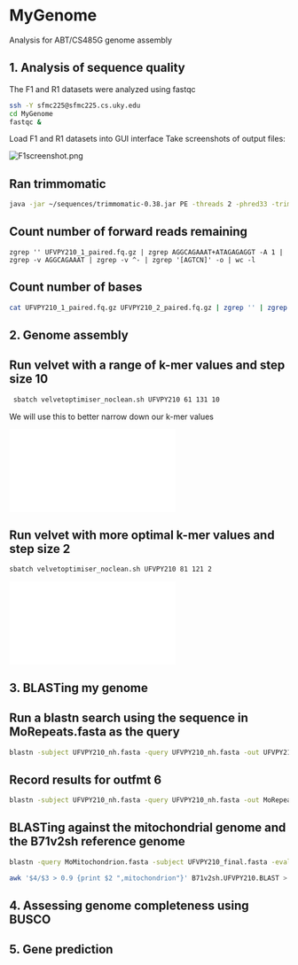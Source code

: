 # MyGenome
Analysis for ABT/CS485G genome assembly

## 1. Analysis of sequence quality
The F1 and R1 datasets were analyzed using fastqc
```bash
ssh -Y sfmc225@sfmc225.cs.uky.edu
cd MyGenome
fastqc &
```

Load F1 and R1 datasets into GUI interface
Take screenshots of output files:

![F1screenshot.png](/data/F1screenshot.png)

## Ran trimmomatic
```bash
java -jar ~/sequences/trimmomatic-0.38.jar PE -threads 2 -phred33 -trimlog UFVPY210_errorlog.txt UFVPY210_1.fq.gz UFVPY210_2.fq.gz UFVPY210_1_paired.fq.gz UFVPY210_1_unpaired.fq.gz UFVPY210_2_paired.fq.gz UFVPY210_2_unpared.fq.gz ILLUMINACLIP:adaptors.fasta:2:30:10 SLIDINGWINDOW:20:20 MINLEN:120
```

## Count number of forward reads remaining
```
zgrep '' UFVPY210_1_paired.fq.gz | zgrep AGGCAGAAAT+ATAGAGAGGT -A 1 | zgrep -v AGGCAGAAAT | zgrep -v ^- | zgrep '[AGTCN]' -o | wc -l
```

## Count number of bases
```bash
cat UFVPY210_1_paired.fq.gz UFVPY210_2_paired.fq.gz | zgrep '' | zgrep AGGCAGAAAT+ATAGAGAGGT -A 1 | zgrep -v AGGCAGAAAT | zgrep -v ^- | zgrep '[AGTCN]' -o | wc -l
```

## 2. Genome assembly

## Run velvet with a range of k-mer values and step size 10
```bash
 sbatch velvetoptimiser_noclean.sh UFVPY210 61 131 10
```
We will use this to better narrow down our k-mer values

![Output](Data/velvet_61_131_10_output.txt)

## Run velvet with more optimal k-mer values and step size 2
```bash
sbatch velvetoptimiser_noclean.sh UFVPY210 81 121 2
```

![Output](Data/velvet_81_121_2_output.txt)

## 3. BLASTing my genome

## Run a blastn search using the sequence in MoRepeats.fasta as the query

```bash
blastn -subject UFVPY210_nh.fasta -query UFVPY210_nh.fasta -out UFVPY210_genomeBLASTn0 -evalue 1e-20 -outfmt 0
```

## Record results for outfmt 6

```bash
blastn -subject UFVPY210_nh.fasta -query UFVPY210_nh.fasta -out MoRepeats.UFVPY210_genomeBLASTn6 -evalue 1e-20 -outfmt 6
```

## BLASTing against the mitochondrial genome and the B71v2sh reference genome


```bash
blastn -query MoMitochondrion.fasta -subject UFVPY210_final.fasta -evalue 1e-50 -max_target_seqs 20000 -outfmt '6 qseqid sseqid slen length qstart qend sstart sed btop' -out MoMitochondrion.MyGenome.BLAST
```

```bash
awk '$4/$3 > 0.9 {print $2 ",mitochondrion"}' B71v2sh.UFVPY210.BLAST > UFVPY210_mitochondrion.csv
```




## 4. Assessing genome completeness using BUSCO

## 5. Gene prediction

